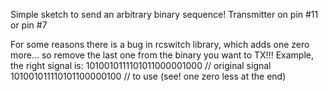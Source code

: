 Simple sketch to send an arbitrary binary sequence!
Transmitter on pin #11 or pin #7

For some reasons there is a bug in rcswitch library, which adds one zero more... so remove the last one from the  binary you want to TX!!!
Example, the right signal is:
1010010111101011000001000 // original signal
101001011110101100000100   // to use (see! one zero less at the end)